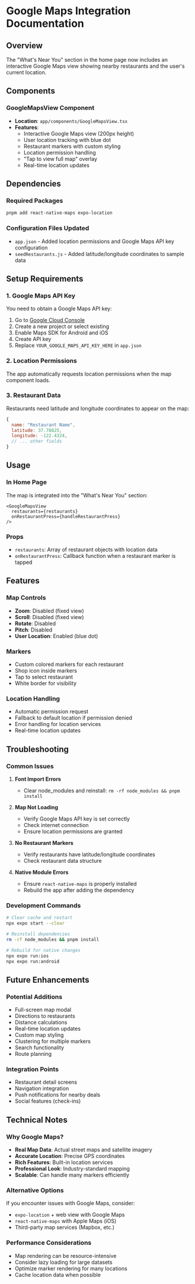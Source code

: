 # Google Maps Integration Documentation

## Overview

The "What's Near You" section in the home page now includes an interactive Google Maps view showing nearby restaurants and the user's current location.

## Components

### GoogleMapsView Component

- **Location**: `app/components/GoogleMapsView.tsx`
- **Features**:
  - Interactive Google Maps view (200px height)
  - User location tracking with blue dot
  - Restaurant markers with custom styling
  - Location permission handling
  - "Tap to view full map" overlay
  - Real-time location updates

## Dependencies

### Required Packages

```bash
pnpm add react-native-maps expo-location
```

### Configuration Files Updated

- `app.json` - Added location permissions and Google Maps API key configuration
- `seedRestaurants.js` - Added latitude/longitude coordinates to sample data

## Setup Requirements

### 1. Google Maps API Key

You need to obtain a Google Maps API key:

1. Go to [Google Cloud Console](https://console.cloud.google.com/)
2. Create a new project or select existing
3. Enable Maps SDK for Android and iOS
4. Create API key
5. Replace `YOUR_GOOGLE_MAPS_API_KEY_HERE` in `app.json`

### 2. Location Permissions

The app automatically requests location permissions when the map component loads.

### 3. Restaurant Data

Restaurants need latitude and longitude coordinates to appear on the map:

```javascript
{
  name: "Restaurant Name",
  latitude: 37.78825,
  longitude: -122.4324,
  // ... other fields
}
```

## Usage

### In Home Page

The map is integrated into the "What's Near You" section:

```tsx
<GoogleMapsView
  restaurants={restaurants}
  onRestaurantPress={handleRestaurantPress}
/>
```

### Props

- `restaurants`: Array of restaurant objects with location data
- `onRestaurantPress`: Callback function when a restaurant marker is tapped

## Features

### Map Controls

- **Zoom**: Disabled (fixed view)
- **Scroll**: Disabled (fixed view)
- **Rotate**: Disabled
- **Pitch**: Disabled
- **User Location**: Enabled (blue dot)

### Markers

- Custom colored markers for each restaurant
- Shop icon inside markers
- Tap to select restaurant
- White border for visibility

### Location Handling

- Automatic permission request
- Fallback to default location if permission denied
- Error handling for location services
- Real-time location updates

## Troubleshooting

### Common Issues

1. **Font Import Errors**

   - Clear node_modules and reinstall: `rm -rf node_modules && pnpm install`

2. **Map Not Loading**

   - Verify Google Maps API key is set correctly
   - Check internet connection
   - Ensure location permissions are granted

3. **No Restaurant Markers**

   - Verify restaurants have latitude/longitude coordinates
   - Check restaurant data structure

4. **Native Module Errors**

   - Ensure `react-native-maps` is properly installed
   - Rebuild the app after adding the dependency

### Development Commands

```bash
# Clear cache and restart
npx expo start --clear

# Reinstall dependencies
rm -rf node_modules && pnpm install

# Rebuild for native changes
npx expo run:ios
npx expo run:android
```

## Future Enhancements

### Potential Additions

- Full-screen map modal
- Directions to restaurants
- Distance calculations
- Real-time location updates
- Custom map styling
- Clustering for multiple markers
- Search functionality
- Route planning

### Integration Points

- Restaurant detail screens
- Navigation integration
- Push notifications for nearby deals
- Social features (check-ins)

## Technical Notes

### Why Google Maps?

- **Real Map Data**: Actual street maps and satellite imagery
- **Accurate Location**: Precise GPS coordinates
- **Rich Features**: Built-in location services
- **Professional Look**: Industry-standard mapping
- **Scalable**: Can handle many markers efficiently

### Alternative Options

If you encounter issues with Google Maps, consider:

- `expo-location` + web view with Google Maps
- `react-native-maps` with Apple Maps (iOS)
- Third-party map services (Mapbox, etc.)

### Performance Considerations

- Map rendering can be resource-intensive
- Consider lazy loading for large datasets
- Optimize marker rendering for many locations
- Cache location data when possible

